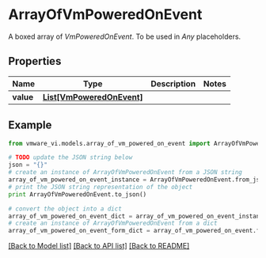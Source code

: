 # ArrayOfVmPoweredOnEvent

A boxed array of *VmPoweredOnEvent*. To be used in *Any* placeholders. 

## Properties
Name | Type | Description | Notes
------------ | ------------- | ------------- | -------------
**value** | [**List[VmPoweredOnEvent]**](VmPoweredOnEvent.md) |  | 

## Example

```python
from vmware_vi.models.array_of_vm_powered_on_event import ArrayOfVmPoweredOnEvent

# TODO update the JSON string below
json = "{}"
# create an instance of ArrayOfVmPoweredOnEvent from a JSON string
array_of_vm_powered_on_event_instance = ArrayOfVmPoweredOnEvent.from_json(json)
# print the JSON string representation of the object
print ArrayOfVmPoweredOnEvent.to_json()

# convert the object into a dict
array_of_vm_powered_on_event_dict = array_of_vm_powered_on_event_instance.to_dict()
# create an instance of ArrayOfVmPoweredOnEvent from a dict
array_of_vm_powered_on_event_form_dict = array_of_vm_powered_on_event.from_dict(array_of_vm_powered_on_event_dict)
```
[[Back to Model list]](../README.md#documentation-for-models) [[Back to API list]](../README.md#documentation-for-api-endpoints) [[Back to README]](../README.md)


